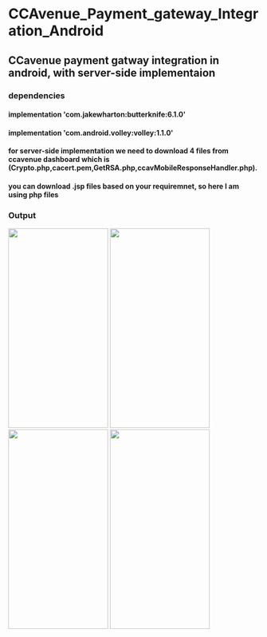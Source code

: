 # CCAvenue_Payment_gateway_Integration_Android
## CCavenue payment gatway integration in android, with server-side implementaion 

### dependencies
#### implementation 'com.jakewharton:butterknife:6.1.0'
#### implementation 'com.android.volley:volley:1.1.0'

#### for server-side implementation we need to download 4 files from ccavenue dashboard which is (Crypto.php,cacert.pem,GetRSA.php,ccavMobileResponseHandler.php).
#### you can download .jsp files based on your requiremnet, so here I am using php files

### Output

<img src="https://user-images.githubusercontent.com/28274092/162584771-bf13e0a8-de7c-4ccb-82db-8097b14ff4de.jpg" width="200" height="400" />

<img src="https://user-images.githubusercontent.com/28274092/162584405-fb923842-ff03-47d4-b811-0f145e982c96.jpg" width="200" height="400" />


<img src="https://user-images.githubusercontent.com/28274092/162584372-02a6141e-f54f-41be-8084-c546b1ab5223.jpg" width="200" height="400" />


<img src="https://user-images.githubusercontent.com/28274092/162584380-ca4d7cc3-c810-4865-a304-7b5f9885f238.jpg" width="200" height="400" />


